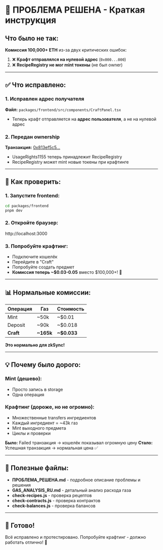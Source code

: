 # 🎯 ПРОБЛЕМА РЕШЕНА - Краткая инструкция

## Что было не так:

**Комиссия 100,000+ ETH** из-за двух критических ошибок:

1. ❌ **Крафт отправлялся на нулевой адрес** (`0x000...000`)
2. ❌ **RecipeRegistry не мог mint токены** (не был owner)

---

## ✅ Что исправлено:

### 1. Исправлен адрес получателя
**Файл:** `packages/frontend/src/components/CraftPanel.tsx`
- Теперь крафт отправляется на **адрес пользователя**, а не на нулевой адрес

### 2. Передан ownership
**Транзакция:** [0x813ef5c5...](https://sepolia.explorer.zksync.io/tx/0x813ef5c5ae2d8a2f5338546139a3ddbc53792877707f3d58e24868bfde94696d)
- UsageRights1155 теперь принадлежит RecipeRegistry
- RecipeRegistry может mint новые токены при крафтинге

---

## 🚀 Как проверить:

### 1. Запустите frontend:
```bash
cd packages/frontend
pnpm dev
```

### 2. Откройте браузер:
http://localhost:3000

### 3. Попробуйте крафтинг:
- Подключите кошелёк
- Перейдите в "Craft"
- Попробуйте создать предмет
- **Комиссия теперь ~$0.03-0.05** вместо $100,000+! 🎉

---

## 📊 Нормальные комиссии:

| Операция | Газ | Стоимость |
|----------|-----|-----------|
| Mint | ~50k | ~$0.01 |
| Deposit | ~90k | ~$0.018 |
| **Craft** | **~165k** | **~$0.033** |

**Это нормально для zkSync!** 

---

## 💡 Почему было дорого:

### Mint (дешево):
- Просто запись в storage
- Одна операция

### Крафтинг (дороже, но не огромно):
- Множественные transfers ингредиентов
- Каждый ингредиент = ~43k газ
- Mint выходного предмета
- Циклы и проверки

**Было:** Failed транзакция → кошелёк показывал огромную цену
**Стало:** Успешная транзакция → нормальная цена ✅

---

## 📁 Полезные файлы:

- **ПРОБЛЕМА_РЕШЕНА.md** - подробное описание проблемы и решения
- **GAS_ANALYSIS_RU.md** - детальный анализ расхода газа
- **check-recipes.js** - проверка рецептов
- **check-contracts.js** - проверка контрактов
- **check-balances.js** - проверка балансов

---

## 🎊 Готово!

Всё исправлено и протестировано. Попробуйте крафтинг - должно работать отлично! 🚀

